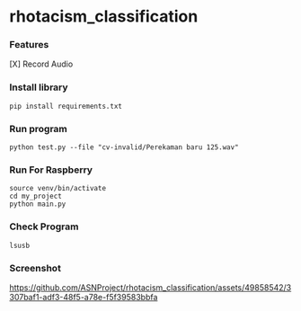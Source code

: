 # rhotacism_classification

### Features
[X] Record Audio

### Install library
```
pip install requirements.txt
```

### Run program
```
python test.py --file "cv-invalid/Perekaman baru 125.wav" 
```

### Run For Raspberry
```
source venv/bin/activate
cd my_project
python main.py
```

### Check Program
```
lsusb
```

### Screenshot

https://github.com/ASNProject/rhotacism_classification/assets/49858542/3307baf1-adf3-48f5-a78e-f5f39583bbfa

